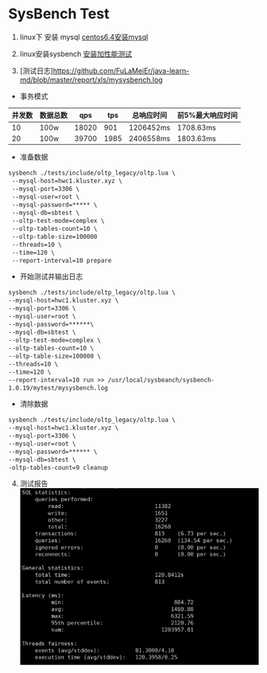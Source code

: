 # SysBench Test
1. linux下 安装 mysql
[centos6.4安装mysql](https://blog.csdn.net/qq_37598011/article/details/93489404)

2. linux安装sysbench
[安装加性能测试](https://www.cnblogs.com/klb561/p/10513620.html)


3. [测试日志]https://github.com/FuLaMeiEr/java-learn-md/blob/master/report/xls/mysysbench.log
- 事务模式

并发数  | 数据总数  | qps  |  tps  |  总响应时间  | 前5%最大响应时间
---- | ----- | ------ | ------- |  --------- | --------
10  | 100w | 18020 |  901       | 1206452ms  |  1708.63ms
20  | 100w | 39700 |   1985       | 2406558ms |  1803.63ms




- 准备数据
```
sysbench ./tests/include/oltp_legacy/oltp.lua \
 --mysql-host=hwc1.kluster.xyz \
 --mysql-port=3306 \
 --mysql-user=root \
 --mysql-password=***** \
 --mysql-db=sbtest \
 --oltp-test-mode=complex \
 --oltp-tables-count=10 \
 --oltp-table-size=100000 
 --threads=10 \
 --time=120 \
 --report-interval=10 prepare
```


- 开始测试并输出日志
```
sysbench ./tests/include/oltp_legacy/oltp.lua \
--mysql-host=hwc1.kluster.xyz \
--mysql-port=3306 \
--mysql-user=root \
--mysql-password=******\
--mysql-db=sbtest \
--oltp-test-mode=complex \
--oltp-tables-count=10 \
--oltp-table-size=100000 \
--threads=10 \
--time=120 \
--report-interval=10 run >> /usr/local/sysbeanch/sysbench-1.0.19/mytest/mysysbench.log
```

- 清除数据
```
sysbench ./tests/include/oltp_legacy/oltp.lua \
--mysql-host=hwc1.kluster.xyz \
--mysql-port=3306 \
--mysql-user=root \
--mysql-password=****** \
--mysql-db=sbtest \
-oltp-tables-count=9 cleanup
```

4. 测试报告
![add image](https://github.com/FuLaMeiEr/java-learn-md/blob/master/report/picture/Test1111.png)


